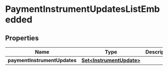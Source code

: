 

# PaymentInstrumentUpdatesListEmbedded


## Properties

| Name | Type | Description | Notes |
|------------ | ------------- | ------------- | -------------|
|**paymentInstrumentUpdates** | [**Set&lt;InstrumentUpdate&gt;**](InstrumentUpdate.md) |  |  |



